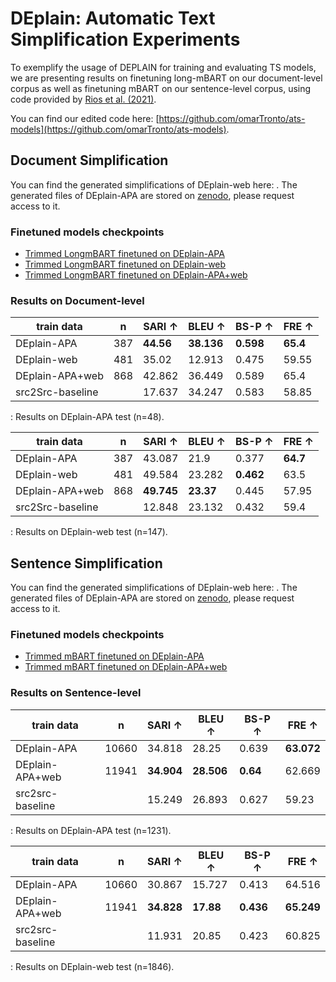 # DEplain: Automatic Text Simplification Experiments

To exemplify the usage of DEPLAIN for training and evaluating TS models, we are presenting results on finetuning long-mBART on our document-level corpus as well as finetuning mBART on our sentence-level corpus, using code provided by [Rios et al. (2021)](https://github.com/a-rios/longmbart).

You can find our edited code here: [https://github.com/omarTronto/ats-models](https://github.com/omarTronto/ats-models).

## Document Simplification
You can find the generated simplifications of DEplain-web here: [](). The generated files of DEplain-APA are stored on [zenodo](https://zenodo.org/record/7674560), please request access to it.

### Finetuned models checkpoints
- [Trimmed LongmBART finetuned on DEplain-APA](https://huggingface.co/DEplain/trimmed_longmbart_docs_apa)
- [Trimmed LongmBART finetuned on DEplain-web](https://huggingface.co/DEplain/trimmed_longmbart_docs_web)
- [Trimmed LongmBART finetuned on DEplain-APA+web](https://huggingface.co/DEplain/trimmed_longmbart_docs_apa_web)

### Results on Document-level

| train data | n | SARI ↑ | BLEU ↑ | BS-P ↑ | FRE ↑ |
|---------------------|------------|--------------------------|--------------------------|--------------------------|-------------------------|
| DEplain-APA         | 387        | **44.56**           | **38.136**          | **0.598**           | **65.4**           |
| DEplain-web         | 481        | 35.02                    | 12.913                   | 0.475                    | 59.55                   |
| DEplain-APA+web     | 868        | 42.862                   | 36.449                   | 0.589                    | 65.4                    |
| src2Src-baseline    |            | 17.637                   | 34.247                   | 0.583                    | 58.85                   |

: Results on DEplain-APA test (n=48).


| train data | n | SARI ↑ | BLEU ↑ | BS-P ↑ | FRE ↑ |
|---------------------|------------|--------------------------|--------------------------|--------------------------|-------------------------|
| DEplain-APA         | 387        | 43.087                   | 21.9                     | 0.377                    | **64.7**           |
| DEplain-web         | 481        | 49.584                   | 23.282                   | **0.462**           | 63.5                    |
| DEplain-APA+web     | 868        | **49.745**          | **23.37**           | 0.445                    | 57.95                   |
| src2Src-baseline    |            | 12.848                   | 23.132                   | 0.432                    | 59.4                    |

: Results on DEplain-web test (n=147).

## Sentence Simplification
You can find the generated simplifications of DEplain-web here: [](). The generated files of DEplain-APA are stored on [zenodo](https://zenodo.org/record/7674560), please request access to it.

### Finetuned models checkpoints
- [Trimmed mBART finetuned on DEplain-APA](https://huggingface.co/DEplain/trimmed_mbart_sents_apa)
- [Trimmed mBART finetuned on DEplain-APA+web](https://huggingface.co/DEplain/trimmed_mbart_sents_apa_web)

### Results on Sentence-level
| train data | n | SARI ↑ | BLEU ↑ | BS-P ↑ | FRE ↑ |
|---------------------|------------|--------------------------|--------------------------|--------------------------|-------------------------|
| DEplain-APA         | 10660      | 34.818                   | 28.25                    | 0.639                    | **63.072**         |
| DEplain-APA+web     | 11941      | **34.904**         | **28.506**          | **0.64**            | 62.669                  |
| src2src-baseline    |            | 15.249                   | 26.893                   | 0.627                    | 59.23                   |

: Results on DEplain-APA test (n=1231).


| train data | n | SARI ↑ | BLEU ↑ | BS-P ↑ | FRE ↑ |
|----------------------|------------|--------------------------|--------------------------|--------------------------|-------------------------|
| DEplain-APA          | 10660      | 30.867                   | 15.727                   | 0.413                    | 64.516                  |
| DEplain-APA+web      | 11941      | **34.828**          | **17.88**           | **0.436**           | **65.249**         |
| src2src-baseline     |            | 11.931                   | 20.85                    | 0.423                    | 60.825                  |

: Results on DEplain-web test (n=1846).
